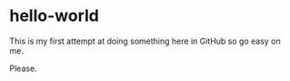 # hello-world

This is my first attempt at doing something here in GitHub so go easy on me.

Please.
